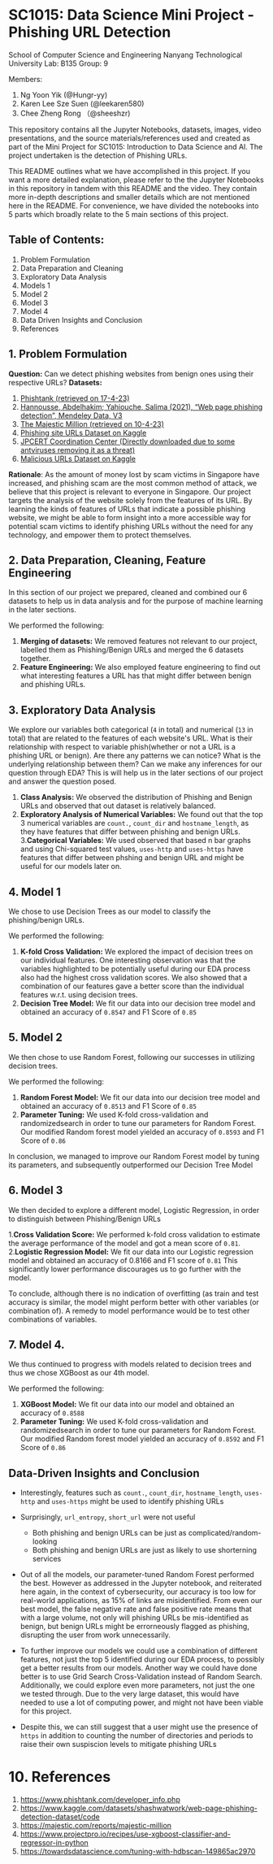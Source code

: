 # SC1015: Data Science Mini Project - Phishing URL Detection
School of Computer Science and Engineering
Nanyang Technological University
Lab: B135
Group: 9

Members:
1. Ng Yoon Yik (@Hungr-yy)
2. Karen Lee Sze Suen (@leekaren580)
3. Chee Zheng Rong （@sheeshzr)

This repository contains all the Jupyter Notebooks, datasets, images, video presentations, and the source materials/references used and created as part of the Mini Project for SC1015: Introduction to Data Science and AI. The project undertaken is the detection of Phishing URLs.

This README outlines what we have accomplished in this project. If you want a more detailed explanation, please refer to the the Jupyter Notebooks in this repository in tandem with this README and the video. They contain more in-depth descriptions and smaller details which are not mentioned here in the README. For convenience, we have divided the notebooks into 5 parts which broadly relate to the 5 main sections of this project.

## Table of Contents:
1. Problem Formulation
2. Data Preparation and Cleaning
3. Exploratory Data Analysis
4. Models 1
5. Model 2
6. Model 3
7. Model 4
8. Data Driven Insights and Conclusion
9. References

## 1. Problem Formulation
**Question:** Can we detect phishing websites from benign ones using their respective URLs?
**Datasets:**
1. [Phishtank (retrieved on 17-4-23)](https://phishtank.org/developer_info.php)
2. [Hannousse, Abdelhakim; Yahiouche, Salima (2021), “Web page phishing detection”, Mendeley Data, V3](https://data.mendeley.com/datasets/c2gw7fy2j4/3)
3. [The Majestic Million (retrieved on 10-4-23)](https://majestic.com/reports/majestic-million)
4. [Phishing site URLs Dataset on Kaggle](https://www.kaggle.com/datasets/taruntiwarihp/phishing-site-urls)
5. [JPCERT Coordination Center (Directly downloaded due to some antviruses removing it as a threat)](https://github.com/JPCERTCC/phishurl-list)
6. [Malicious URLs Dataset on Kaggle](https://www.kaggle.com/datasets/sid321axn/malicious-urls-dataset)

**Rationale**: As the amount of money lost by scam victims in Singapore have increased, and phishing scam are the most common method of attack, we believe that this project is relevant to everyone in Singapore. Our project targets the analysis of the website solely from the features of its URL. By learning the kinds of features of URLs that indicate a possible phishing website, we might be able to form insight into a more accessible way for potential scam victims to identify phishing URLs without the need for any technology, and empower them to protect themselves.

## 2. Data Preparation, Cleaning, Feature Engineering

In this section of our project we prepared, cleaned and combined our 6 datasets to help us in data analysis and for the purpose of machine learning in the later sections.

We performed the following:
1. **Merging of datasets:** We removed features not relevant to our project, labelled them as Phishing/Benign URLs and merged the 6 datasets together.
2. **Feature Engineering:**  We also employed feature engineering to find out what interesting features a URL has that might differ between benign and phishing URLs.

## 3. Exploratory Data Analysis

We explore our variables both categorical (`4` in total) and numerical (`13` in total) that are related to the features of each website's URL. What is their relationship with respect to variable phish(whether or not a URL is a phishing URL or benign). Are there any patterns we can notice? What is the underlying relationship between them? Can we make any inferences for our question through EDA? This is will help us in the later sections of our project and answer the question posed.

1. **Class Analysis:** We observed the distribution of Phishing and Benign URLs and observed that out dataset is relatively balanced.
2. **Exploratory Analysis of Numerical Variables:** We found out that the top 3 numerical variables are `count.`, `count_dir` and `hostname_length`, as they have features that differ between phishing and benign URLs.
3.**Categorical Variables:** We used observed that based n bar graphs and using Chi-squared test values, `uses-http` and `uses-https` have features that differ between phshing and benign URL and might be useful for our models later on.

## 4. Model 1

We chose to use Decision Trees as our model to classify the phishing/benign URLs.

We performed the following:
1. **K-fold Cross Validation:** We explored the impact of decision trees on our individual features. One interesting observation was that the variables highlighted to be potentially useful during our EDA process also had the highest cross validation scores. We also showed that a combination of our features gave a better score than the individual features w.r.t. using decision trees.
2. **Decision Tree Model:** We fit our data into our decision tree model and obtained an accuracy of `0.8547` and F1 Score of `0.85`

## 5. Model 2

We then chose to use Random Forest, following our successes in utilizing decision trees.

We performed the following:
1. **Random Forest Model:** We fit our data into our decision tree model and obtained an accuracy of `0.8513` and F1 Score of `0.85`
2. **Parameter Tuning:** We used K-fold cross-validation and randomizedsearch in order to tune our parameters for Random Forest. Our modified Random forest model yielded an accuracy of `0.8593` and F1 Score of `0.86`

In conclusion, we managed to improve our Random Forest model by tuning its parameters, and subsequently outperformed our Decision Tree Model

## 6. Model 3

We then decided to explore a different model, Logistic Regression, in order to distinguish between Phishing/Benign URLs

1.**Cross Validation Score:** We performed k-fold cross validation to estimate the average performance of the model and got a mean score of `0.81`.
2.**Logistic Regression Model:** We fit our data into our Logistic regression model and obtained an accuracy of 0.8166 and F1 score of `0.81` This significantly lower performance discourages us to go further with the model.

To conclude, although there is no indication of overfitting (as train and test accuracy is similar, the model might perform better with other variables (or combination of). A remedy to model performance would be to test other combinations of variables.

## 7. Model 4.

We thus continued to progress with models related to decision trees and thus we chose XGBoost as our 4th model.

We performed the following:
1. **XGBoost Model:** We fit our data into our  model and obtained an accuracy of `0.8588`
2. **Parameter Tuning:** We used K-fold cross-validation and randomizedsearch in order to tune our parameters for Random Forest. Our modified Random forest model yielded an accuracy of `0.8592` and F1 Score of `0.86`

## Data-Driven Insights and Conclusion
* Interestingly, features such as  `count.`, `count_dir`, `hostname_length`, `uses-http` and `uses-https` might be used to identify phishing URLs
* Surprisingly, `url_entropy`, `short_url` were not useful
    * Both phishing and benign URLs can be just as complicated/random-looking
    * Both phishing and benign URLs are just as likely to use shorterning services

* Out of all the models, our parameter-tuned Random Forest performed the best. However as addressed in the Jupyter notebook, and reiterated here again, in the context of cybersecurity, our accuracy is too low for real-world applications, as 15% of links are misidentified. From even our best model, the false negative rate and false positive rate means that with a large volume, not only will phishing URLs be mis-identified as benign, but benign URLs might be errorneously flagged as phishing, disrupting the user from work unnecessarily.

* To further improve our models we could use a combination of different features, not just the top 5 identified during our EDA process, to possibly get a better results from our models. Another way we could have done better is to use Grid Search Cross-Validation instead of Random Search. Additionally, we could explore even more parameters, not just the one we tested through. Due to the very large dataset, this would have needed to use a lot of computing power, and might not have been viable for this project.

* Despite this, we can still suggest that a user might use the presence of `https` in addition to counting the number of directories and periods to raise their own suspiscion levels to mitigate phishing URLs

# 10. References
1. https://www.phishtank.com/developer_info.php  
2. https://www.kaggle.com/datasets/shashwatwork/web-page-phishing-detection-dataset/code  
3. https://majestic.com/reports/majestic-million  
4. https://www.projectpro.io/recipes/use-xgboost-classifier-and-regressor-in-python  
5. https://towardsdatascience.com/tuning-with-hdbscan-149865ac2970
